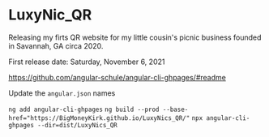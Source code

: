 # LuxyNic_QR
Releasing my firts QR website for my little cousin's picnic business founded in Savannah, GA circa 2020.

First release date: Saturday, November 6, 2021


https://github.com/angular-schule/angular-cli-ghpages/#readme

Update the `angular.json` names

`ng add angular-cli-ghpages`
`ng build --prod --base-href="https://BigMoneyKirk.github.io/LuxyNics_QR/"`
`npx angular-cli-ghpages --dir=dist/LuxyNics_QR`